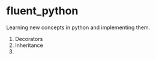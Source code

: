 
# fluent_python
Learning new concepts in python and implementing them.

1. Decorators
2. Inheritance
3. 
